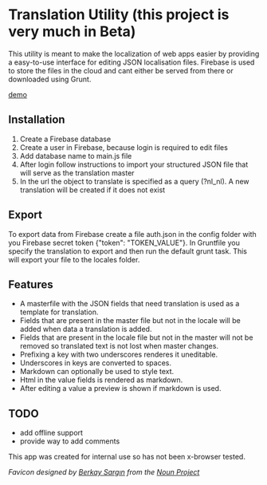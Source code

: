 # Translation Utility (this project is very much in Beta)

This utility is meant to make the localization of web apps easier by providing a easy-to-use interface for editing JSON localisation files. Firebase is used to store the files in the cloud and cant either be served from there or downloaded using Grunt.

[demo](http://jdwillemse.github.io/translation-utility)

## Installation
1. Create a Firebase database
2. Create a user in Firebase, because login is required to edit files
3. Add database name to main.js file
4. After login follow instructions to import your structured JSON file that will serve as the translation master
5. In the url the object to translate is specified as a query (?nl_nl). A new translation will be created if it does not exist

## Export
To export data from Firebase create a file auth.json in the config folder with you Firebase secret token {"token": "TOKEN_VALUE"}. In Gruntfile you specify the translation to export and then run the default grunt task. This will export your file to the locales folder.

## Features

* A masterfile with the JSON fields that need translation is used as a template for translation.
* Fields that are present in the master file but not in the locale will be added when data a translation is added.
* Fields that are present in the locale file but not in the master will not be removed so translated text is not lost when master changes.
* Prefixing a key with two underscores renderes it uneditable.
* Underscores in keys are converted to spaces.
* Markdown can optionally be used to style text.
* Html in the value fields is rendered as markdown.
* After editing a value a preview is shown if markdown is used.


## TODO
* add offline support
* provide way to add comments

This app was created for internal use so has not been x-browser tested.



*Favicon designed by [Berkay Sargın](http://www.thenounproject.com/berkaey) from the [Noun Project](http://www.thenounproject.com)*